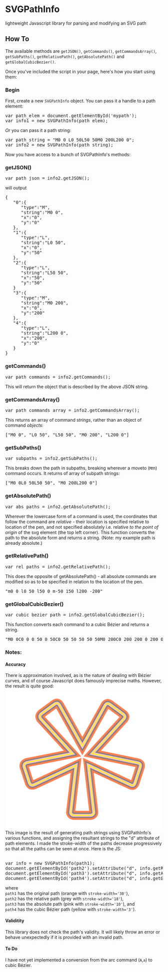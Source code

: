 SVGPathInfo
===========

lightweight Javascript library for parsing and modifying an SVG path

<h2>How To</h2>
The available methods are <code>getJSON()</code>, <code>getCommands()</code>, <code>getCommandsArray()</code>, <code>getSubPaths()</code>, <code>getRelativePath()</code>, <code>getAbsolutePath()</code> and <code>getGlobalCubicBezier()</code>. 

Once you've included the script in your page, here's how you start using them: 
<h3>Begin</h3>
First, create a new <code>SVGPathInfo</code> object.
You can pass it a handle to a path element:
<pre>
var path_elem = document.getElementById('mypath'); 
var info1 = new SVGPathInfo(path_elem); 
</pre>
<i>Or</i> you can pass it a path string:
<pre>
var path_string = "M0 0 L0 50L50 50M0 200L200 0"; 
var info2 = new SVGPathInfo(path_string); 
</pre>
Now you have access to a bunch of SVGPathInfo's methods:
<h3>getJSON()</h3>
<pre>
var path_json = info2.getJSON();
</pre>
will output
<pre>
{  
   "0":{  
      "type":"M",
      "string":"M0 0",
      "x":"0",
      "y":"0"
   },
   "1":{  
      "type":"L",
      "string":"L0 50",
      "x":"0",
      "y":"50"
   },
   "2":{  
      "type":"L",
      "string":"L50 50",
      "x":"50",
      "y":"50"
   }
   "3":{  
      "type":"M",
      "string":"M0 200",
      "x":"0",
      "y":"200"
   },
   "4":{  
      "type":"L",
      "string":"L200 0",
      "x":"200",
      "y":"0"
   }
}
</pre>
<h3>getCommands()</h3>
<pre>
var path_commands = info2.getCommands();
</pre>
This will return the object that is described by the above JSON string. 
</pre>
<h3>getCommandsArray()</h3>
<pre>
var path_commands_array = info2.getCommandsArray();
</pre>
This returns an array of command <i>strings</i>, rather than an object of command <i>objects</i>:
<pre>
["M0 0", "L0 50", "L50 50", "M0 200", "L200 0"] 
</pre>
<h3>getSubPaths()</h3>
<pre>
var subpaths = info2.getSubPaths();
</pre>
This breaks down the path in subpaths, breaking wherever a moveto (<code>M</code/<code>m</code>) command occurs. It returns of array of subpath strings:
<pre>
["M0 0L0 50L50 50", "M0 200L200 0"] 
</pre>
<h3>getAbsolutePath()</h3>
<pre>
var abs_paths = info2.getAbsolutePath();
</pre>
Wherever the lowercase form of a command is used, the coordinates that follow the command are <i>relative</i> - their location is specified relative to location of the pen, and not specified absolutely i.e. relative <i>to the point of origin</i> of the svg element (the top left corner). 
This function converts the path to the absolute form and returns a string. (Note: my example path is already absolute.)
<h3>getRelativePath()</h3>
<pre>
var rel_paths = info2.getRelativePath();
</pre>
This does the opposite of getAbsolutePath() - all absolute commands are modified so as to be specified in relation to the location of the pen. 
<pre>
"m0 0 l0 50 l50 0 m-50 150 l200 -200"
</pre>
<h3>getGlobalCubicBezier()</h3>
<pre>
var cubic_bezier_path = info2.getGlobalCubicBezier();
</pre>
This function converts each command to a cubic Bézier and returns a string. 
<pre>
"M0 0C0 0 0 50 0 50C0 50 50 50 50 50M0 200C0 200 200 0 200 0"
</pre>
<h3>Notes:</h3>
<h4>Accuracy</h4>
There is approximation involved, as is the nature of dealing with Bézier curves, and of course Javascript does famously imprecise maths. However, the result is quite good: 
<img src='SVGPathInfo-asterisk.png' />
This image is the result of generating path strings using SVGPathInfo's various functions, and assigning the resultant strings to the "d" attribute of path elements. I made the stroke-width of the paths decrease progressively so that all the paths can be seen at once. Here is the JS:
<pre> 
var info = new SVGPathInfo(path1); 
document.getElementById('path2').setAttribute("d", info.getRelativePath()); 
document.getElementById('path3').setAttribute("d", info.getAbsolutePath()); 
document.getElementById('path4').setAttribute("d", info.getGlobalCubicBezier()); 
</pre> 
where<br />
<code>path1</code> has the original path (orange with <code>stroke-width='30'</code>), <br />
<code>path2</code> has the relative path (grey with <code>stroke-width='18'</code>),<br /><code>path3</code> has the absolute path (pink with <code>stroke-width='10'</code>), and <br /><code>path4</code> has the cubic Bézier path (yellow with <code>stroke-width='3'</code>).  
<h4>Validitity</h4>
This library does not check the path's validity. It will likely throw an error or behave unexpectedly if it is provided with an invalid path. 
<h4>To Do</h4>
I have not yet implemented a conversion from the arc command (<code>A</code>,<code>a</code>) to cubic Bézier.